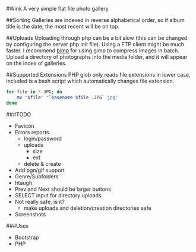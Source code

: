 #Wink
A very simple flat file photo gallery

##Sorting
Galleries are indexed in reverse alphabetical order, so if album title is the date, the most recent will be on top.

##Uploads
Uploading through php can be a bit slow (this can be changed by configuring the server php init file). Using a FTP client might be much faster. I recommend [bimp](http://www.alessandrofrancesconi.it/projects/bimp/) for using gimp to compress images in batch. Upload a directory of photographs into the media folder, and it will appear on the index of galleries.

##Supported Extensions
PHP glob only reads file extensions in lower case, included is a bash script which automatically changes file extension.

```bash
for file in *.JPG; do
    mv "$file" "`basename $file .JPG`.jpg"
done
```

###TODO
- Favicon
- Errors reports
    - login/password
    - uploads
        - size
        - ext
    - delete & create
- Add pgn/gif support
- Genre/Subfolders
- htaugh
- Prev and Next should be larger buttons
- SELECT input for directory uploads
- Not really safe, is it?
    - make uploads and deletion/creation directories safe
- Screenshots
    
###Uses
- Bootstrap
- PHP
